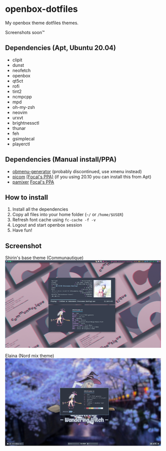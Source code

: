 # openbox-dotfiles
My openbox theme dotfiles themes.

Screenshots soon™

## Dependencies (Apt, Ubuntu 20.04)
- clipit
- dunst
- neofetch
- openbox
- qt5ct 
- rofi
- tint2
- ncmpcpp
- mpd
- oh-my-zsh
- neovim
- urxvt
- brightnessctl
- thunar
- feh
- gsimplecal
- playerctl



## Dependencies (Manual install/PPA)
- [obmenu-generator](https://github.com/trizen/obmenu-generator) (probably discontinued, use xmenu instead)
- [picom](https://github.com/yshui/picom) [(Focal's PPA)](https://launchpad.net/~spvkgn/+archive/ubuntu/ppa) (if you using 20.10 you can install this from Apt)
- [pamixer](https://github.com/cdemoulins/pamixer) [Focal's PPA](https://launchpad.net/~dysfunctionalprogramming/+archive/ubuntu/pamixer)

## How to install
1. Install all the dependencies
2. Copy all files into your home folder (`~/` or `/home/$USER`)
3. Refresh font cache using `fc-cache -f -v`
4. Logout and start openbox session
5. Have fun!

## Screenshot

Shirin's base theme (Communautique)
![Communautique](screenshots/Shirin.png)

Elaina (Nord mix theme)
![Elaina](screenshots/Elaina.png)